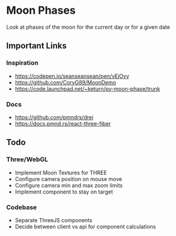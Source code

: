 # Moon Phases
Look at phases of the moon for the current day or for a given date

## Important Links
  ### Inspiration
  - https://codepen.io/seanseansean/pen/vEjOvy
  - https://github.com/CoryG89/MoonDemo
  - https://code.launchpad.net/~keturn/py-moon-phase/trunk

  ### Docs
  - https://github.com/pmndrs/drei
  - https://docs.pmnd.rs/react-three-fiber



## Todo
  ### Three/WebGL
  - Implement Moon Textures for THREE
  - Configure camera position on mouse move
  - Configure camera min and max zoom limits
  - Implement <Bounds> component to stay on target

  ### Codebase
  - Separate ThreeJS components
  - Decide between client vs api for <Moon> component calculations